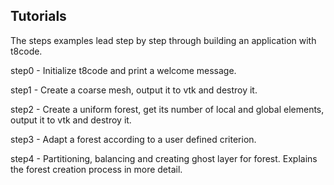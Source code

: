 ## Tutorials

The steps examples lead step by step
through building an application with t8code.

step0 - Initialize t8code and print a welcome message.

step1 - Create a coarse mesh, output it to vtk and destroy it.

step2 - Create a uniform forest, 
	get its number of local and global elements,
	output it to vtk and destroy it.

step3 - Adapt a forest according to a user defined criterion.

step4 - Partitioning, balancing and creating ghost layer for forest.
        Explains the forest creation process in more detail.
